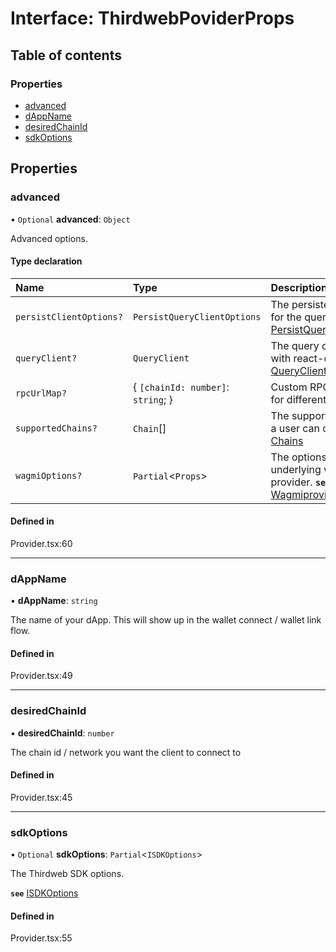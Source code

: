 # Interface: ThirdwebPoviderProps

## Table of contents

### Properties

- [advanced](../wiki/ThirdwebPoviderProps#advanced)
- [dAppName](../wiki/ThirdwebPoviderProps#dappname)
- [desiredChainId](../wiki/ThirdwebPoviderProps#desiredchainid)
- [sdkOptions](../wiki/ThirdwebPoviderProps#sdkoptions)

## Properties

### advanced

• `Optional` **advanced**: `Object`

Advanced options.

#### Type declaration

| Name | Type | Description |
| :------ | :------ | :------ |
| `persistClientOptions?` | `PersistQueryClientOptions` | The persistency options for the query client.  **`see`** [PersistQueryClientOptions](https://react-query.tanstack.com/plugins/persistQueryClient#options) |
| `queryClient?` | `QueryClient` | The query client to use with react-query.  **`see`** [QueryClient](https://react-query.tanstack.com/reference/QueryClient) |
| `rpcUrlMap?` | { `[chainId: number]`: `string`;  } | Custom RPC URLs to use for different chains. |
| `supportedChains?` | `Chain`[] | The supported chains that a user can connect to.  **`see`** [Chains](https://wagmi-xyz.vercel.app/docs/connectors/injected#chains-optional) |
| `wagmiOptions?` | `Partial`<`Props`\> | The options for the underlying wagmi provider.  **`see`** [WagmiproviderProps](https://wagmi-xyz.vercel.app/docs/provider#configuration) |

#### Defined in

Provider.tsx:60

___

### dAppName

• **dAppName**: `string`

The name of your dApp. This will show up in the wallet connect / wallet link flow.

#### Defined in

Provider.tsx:49

___

### desiredChainId

• **desiredChainId**: `number`

The chain id / network you want the client to connect to

#### Defined in

Provider.tsx:45

___

### sdkOptions

• `Optional` **sdkOptions**: `Partial`<`ISDKOptions`\>

The Thirdweb SDK options.

**`see`** [ISDKOptions](https://thirdweb-dev.github.io/typescript-sdk/sdk.isdkoptions.html)

#### Defined in

Provider.tsx:55
